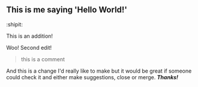 ## This is me saying 'Hello World!'

:shipit:

This is an addition!

Woo! Second edit!

> this is a comment

And this is a change I'd really like to make but it would be great if someone could check it and either make suggestions, close or merge. _**Thanks!**_
